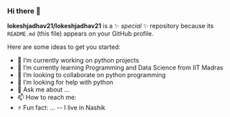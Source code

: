 ### Hi there 👋

**lokeshjadhav21/lokeshjadhav21** is a ✨ _special_ ✨ repository because its `README.md` (this file) appears on your GitHub profile.

Here are some ideas to get you started:

- 🔭 I’m currently working on python projects
- 🌱 I’m currently learning Programming and Data Science from IIT Madras
- 👯 I’m looking to collaborate on python programming
- 🤔 I’m looking for help with python
- 💬 Ask me about ...
- 📫 How to reach me:
- ⚡ Fun fact: ...
-- I live in Nashik

